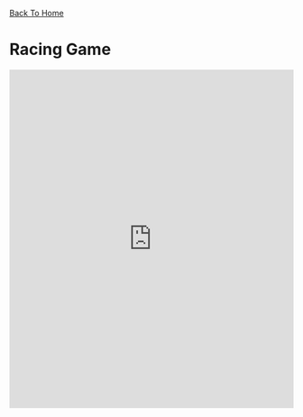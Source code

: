 [Back To Home](/)

# Racing Game



<iframe width="100%" height="600px" style="border:none;background:white;" src="https://macoutreach.rocks/share/17edf72f">
